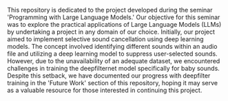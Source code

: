 This repository is dedicated to the project developed during the seminar 'Programming with Large Language Models.' Our objective for this seminar was to explore the practical applications of Large Language Models (LLMs) by undertaking a project in any domain of our choice. Initially, our project aimed to implement selective sound cancellation using deep learning models. The concept involved identifying different sounds within an audio file and utilizing a deep learning model to suppress user-selected sounds. However, due to the unavailability of an adequate dataset, we encountered challenges in training the deepfilternet model specifically for baby sounds. Despite this setback, we have documented our progress with deepfilter training in the 'Future Work' section of this repository, hoping it may serve as a valuable resource for those interested in continuing this project.
